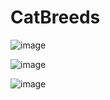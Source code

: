# CatBreeds

![image](https://github.com/user-attachments/assets/b5be37d5-2813-482c-915c-c00daed5943f)

![image](https://github.com/user-attachments/assets/d85e6489-f874-44ab-bd07-77e61f8a2b42)

![image](https://github.com/user-attachments/assets/d1356488-d45f-4e75-858a-40966a3ed0e3)
